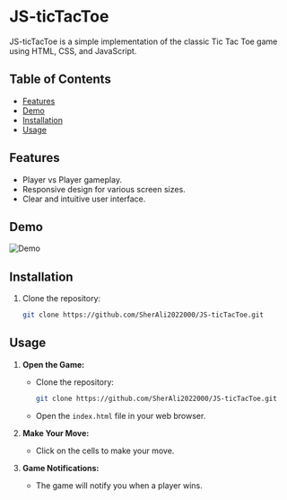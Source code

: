 # JS-ticTacToe

JS-ticTacToe is a simple implementation of the classic Tic Tac Toe game using HTML, CSS, and JavaScript.

## Table of Contents
- [Features](#features)
- [Demo](#demo)
- [Installation](#installation)
- [Usage](#usage)

## Features

- Player vs Player gameplay.
- Responsive design for various screen sizes.
- Clear and intuitive user interface.

## Demo

![Demo](url_to_your_demo_gif_or_screenshot)

## Installation

1. Clone the repository:
   ```bash
   git clone https://github.com/SherAli2022000/JS-ticTacToe.git


## Usage

1. **Open the Game:**
   - Clone the repository:
     ```bash
     git clone https://github.com/SherAli2022000/JS-ticTacToe.git
     ```
   - Open the `index.html` file in your web browser.

2. **Make Your Move:**
   - Click on the cells to make your move.

3. **Game Notifications:**
   - The game will notify you when a player wins.
